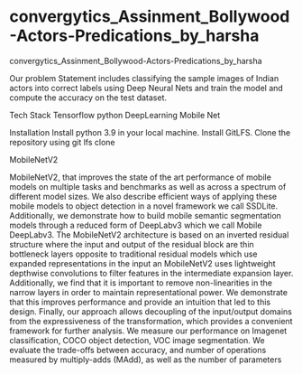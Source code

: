 # convergytics_Assinment_Bollywood-Actors-Predications_by_harsha


convergytics_Assinment_Bollywood-Actors-Predications_by_harsha

Our problem Statement includes classifying the sample images of
Indian actors into correct labels using Deep Neural Nets and train the model and compute the accuracy on the test dataset.


Tech Stack
Tensorflow
python
DeepLearning 
Mobile Net


Installation
Install python 3.9 in your local machine.
Install GitLFS.
Clone the repository using git lfs clone <url>

 MobileNetV2
  
MobileNetV2, that improves the state of the art performance of mobile models on multiple tasks and benchmarks as well as across a spectrum of different model sizes. We also describe efficient ways of applying these mobile models to object detection in a novel framework we call SSDLite. Additionally, we demonstrate how to build mobile semantic segmentation models through a reduced form of DeepLabv3 which we call Mobile DeepLabv3.
The MobileNetV2 architecture is based on an inverted residual structure where the input and output of the residual block are thin bottleneck layers opposite to traditional residual models which use expanded representations in the input an MobileNetV2 uses lightweight depthwise convolutions to filter features in the intermediate expansion layer. Additionally, we find that it is important to remove non-linearities in the narrow layers in order to maintain representational power. We demonstrate that this improves performance and provide an intuition that led to this design. Finally, our approach allows decoupling of the input/output domains from the expressiveness of the transformation, which provides a convenient framework for further analysis. We measure our performance on Imagenet classification, COCO object detection, VOC image segmentation. We evaluate the trade-offs between accuracy, and number of operations measured by multiply-adds (MAdd), as well as the number of parameters
